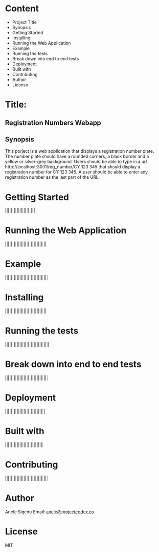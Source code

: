 # Content
- Project Title
- Synopsis
- Getting Started
- Installing
- Running the Web Application
- Example
- Running the tests
- Break down into end to end tests
- Deployment
- Built with
- Contributing
- Author
- License

# Title: 
## Registration Numbers Webapp

## Synopsis
This porject is a web application that displays a registration number plate. The number plate should have a rounded corners, a black border and a yellow or silver-grey background. Users should be able to type in a url http://localhost:3001/reg_number/CY 123 345 that should display a registration number for CY 123 345. A user should be able to enter any registration number as the last part of the URL.

# Getting Started
|||||||||||||||||||||
#  Running the Web Application
|||||||||||||||||||||||||||||
#  Example
||||||||||||||||||||||||||||||
# Installing
|||||||||||||||||||||||||||||
# Running the tests
|||||||||||||||||||||||||||||||
# Break down into end to end tests
||||||||||||||||||||||||||||||
# Deployment
||||||||||||||||||||||||||||
# Built with
|||||||||||||||||||||||||||
# Contributing
||||||||||||||||||||||||||||||
# Author
Anele Sigenu
Email: anele@projectcodex.co
# License
MIT
